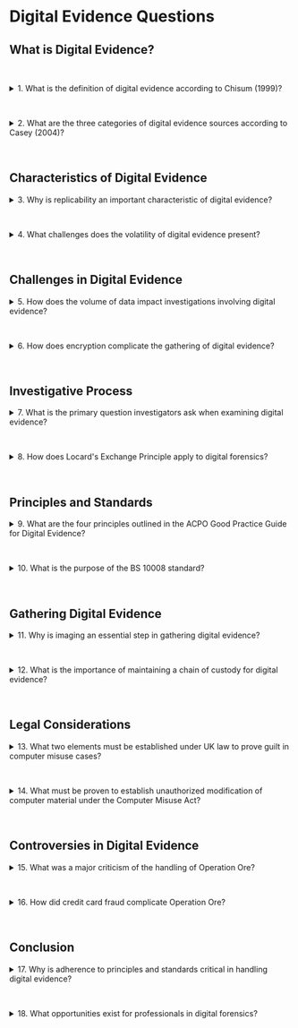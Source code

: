 # Digital Evidence Questions

## What is Digital Evidence?

&nbsp;

<details>
<summary>
1. What is the definition of digital evidence according to Chisum (1999)?
</summary>

Chisum defines digital evidence as "any data stored or transmitted using a computer that supports or refutes a theory on how an offense occurred or addresses critical elements of the offense such as intent or alibi."
</details>

&nbsp;

<details>
<summary>
2. What are the three categories of digital evidence sources according to Casey (2004)?
</summary>

1. Open Computer Systems (e.g., the Internet, personal computers).
2. Communication Systems (e.g., mobile phones, email systems).
3. Embedded Computer Systems (e.g., IoT devices, microprocessors in appliances).
</details>

&nbsp;

## Characteristics of Digital Evidence

<details>
<summary>
3. Why is replicability an important characteristic of digital evidence?
</summary>

Replicability ensures that digital evidence can be precisely copied down to the smallest unit (the byte), allowing analysis to be conducted on the copy while preserving the original evidence.
</details>

&nbsp;

<details>
<summary>
4. What challenges does the volatility of digital evidence present?
</summary>

Volatility makes digital evidence easily alterable, deletable, or corruptible, requiring careful preservation and handling to maintain its integrity.
</details>

&nbsp;

## Challenges in Digital Evidence

<details>
<summary>
5. How does the volume of data impact investigations involving digital evidence?
</summary>

Investigations often involve vast amounts of data, such as hundreds of devices and storage media, making the analysis and management of evidence time-consuming and resource-intensive.
</details>

&nbsp;

<details>
<summary>
6. How does encryption complicate the gathering of digital evidence?
</summary>

Encryption hides data, requiring specialized tools and expertise to decrypt it. Additionally, there are over 100 programs available for steganography, further complicating investigations.
</details>

&nbsp;

## Investigative Process

<details>
<summary>
7. What is the primary question investigators ask when examining digital evidence?
</summary>

The primary question is: "Has a crime been committed?" Initial evidence may suggest a crime, but further analysis might prove otherwise.
</details>

&nbsp;

<details>
<summary>
8. How does Locard's Exchange Principle apply to digital forensics?
</summary>

Locard's Exchange Principle states that "every contact leaves a trace." In digital forensics, this means that interactions with digital devices leave traces such as email logs, metadata, or system logs.
</details>

&nbsp;

## Principles and Standards

<details>
<summary>
9. What are the four principles outlined in the ACPO Good Practice Guide for Digital Evidence?
</summary>

1. Data held on an exhibit must not be changed.
2. Any person accessing the exhibit must be competent and able to explain their actions.
3. A complete audit trail must be kept.
4. The investigation lead is responsible for ensuring adherence to laws and principles.
</details>

&nbsp;

<details>
<summary>
10. What is the purpose of the BS 10008 standard?
</summary>

The BS 10008 standard ensures the evidential weight and legal admissibility of electronic information by focusing on secure storage, data integrity, and reliable processes.
</details>

&nbsp;

## Gathering Digital Evidence

<details>
<summary>
11. Why is imaging an essential step in gathering digital evidence?
</summary>

Imaging creates an exact bit-by-bit copy of each storage device, preserving the original data and allowing analysis to be conducted on the replicated copy.
</details>

&nbsp;

<details>
<summary>
12. What is the importance of maintaining a chain of custody for digital evidence?
</summary>

Maintaining a chain of custody ensures the integrity of the evidence by documenting all actions taken, making it admissible and credible in court.
</details>

&nbsp;

## Legal Considerations

<details>
<summary>
13. What two elements must be established under UK law to prove guilt in computer misuse cases?
</summary>

1. **Actus Reus (Guilty Act)**: The defendant committed an act prohibited by law.
2. **Mens Rea (Guilty Mind)**: The defendant had the intent or knowledge that their actions were wrong.
</details>

&nbsp;

<details>
<summary>
14. What must be proven to establish unauthorized modification of computer material under the Computer Misuse Act?
</summary>

It must be shown that the defendant caused unauthorized changes to computer data and that they had the intent and knowledge that their actions were unauthorized.
</details>

&nbsp;

## Controversies in Digital Evidence

<details>
<summary>
15. What was a major criticism of the handling of Operation Ore?
</summary>

Authorities were criticized for poor handling of the investigation, leading to false accusations due to stolen credit card details used fraudulently, and the tragic loss of lives during the process.
</details>

&nbsp;

<details>
<summary>
16. How did credit card fraud complicate Operation Ore?
</summary>

The payment processor involved in Operation Ore had been a victim of credit card fraud involving over 50,000 transactions, resulting in many innocent individuals being falsely accused.
</details>

&nbsp;

## Conclusion

<details>
<summary>
17. Why is adherence to principles and standards critical in handling digital evidence?
</summary>

Adherence ensures accuracy, integrity, and legality in handling digital evidence, protecting the rights of all parties and making evidence credible and admissible in court.
</details>

&nbsp;

<details>
<summary>
18. What opportunities exist for professionals in digital forensics?
</summary>

Digital forensics offers growing opportunities for specialists as the demand increases due to the prevalence of digital devices and the complexity of cybercrime investigations.
</details>